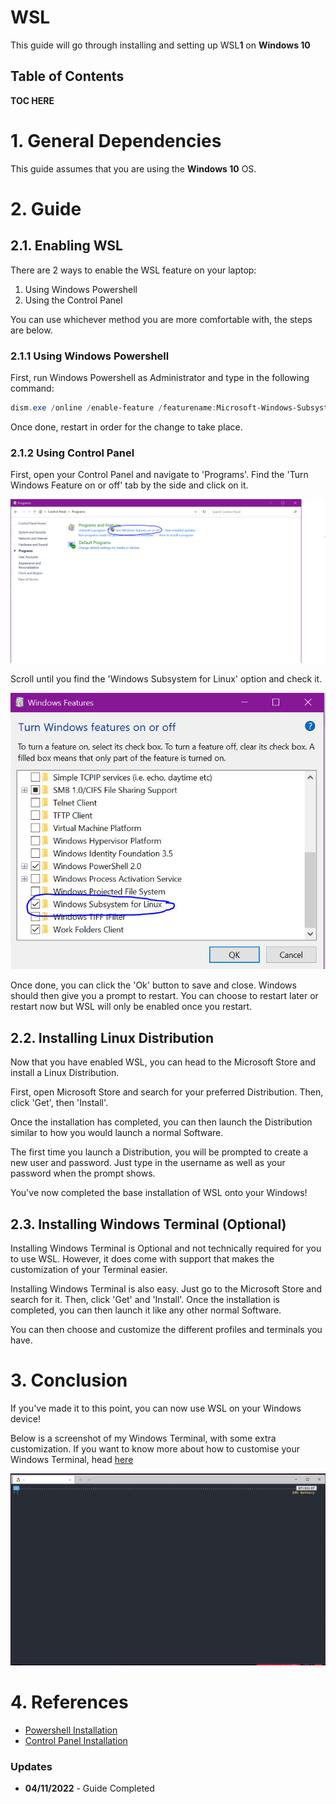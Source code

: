 # WSL

This guide will go through installing and setting up WSL**1** on **Windows 10**

## Table of Contents

**TOC HERE**

# 1. General Dependencies

This guide assumes that you are using the **Windows 10** OS.

# 2. Guide

## 2.1. Enabling WSL

There are 2 ways to enable the WSL feature on your laptop:

1. Using Windows Powershell
2. Using the Control Panel

You can use whichever method you are more comfortable with, the steps are below.

### 2.1.1 Using Windows Powershell

First, run Windows Powershell as Administrator and type in the following command:

```powershell
dism.exe /online /enable-feature /featurename:Microsoft-Windows-Subsystem-Linux /all /norestart
```

Once done, restart in order for the change to take place.

### 2.1.2 Using Control Panel

First, open your Control Panel and navigate to 'Programs'. Find the 'Turn Windows Feature on or off' tab by the side and click on it.

![controlPanel](assets/controlPanel.jpeg)

Scroll until you find the 'Windows Subsystem for Linux' option and check it.

![enableWSL](assets/enableWSL.jpeg)

Once done, you can click the 'Ok' button to save and close. Windows should then give you a prompt to restart. You can choose to restart later or restart now but WSL will only be enabled once you restart.

## 2.2. Installing Linux Distribution

Now that you have enabled WSL, you can head to the Microsoft Store and install a Linux Distribution.

First, open Microsoft Store and search for your preferred Distribution. Then, click 'Get', then 'Install'.

Once the installation has completed, you can then launch the Distribution similar to how you would launch a normal Software.

The first time you launch a Distribution, you will be prompted to create a new user and password. Just type in the username as well as your password when the prompt shows.

You've now completed the base installation of WSL onto your Windows!

## 2.3. Installing Windows Terminal (Optional)

Installing Windows Terminal is Optional and not technically required for you to use WSL. However, it does come with support that makes the customization of your Terminal easier.

Installing Windows Terminal is also easy. Just go to the Microsoft Store and search for it. Then, click 'Get' and 'Install'. Once the installation is completed, you can then launch it like any other normal Software.

You can then choose and customize the different profiles and terminals you have.

# 3. Conclusion

If you've made it to this point, you can now use WSL on your Windows device!

Below is a screenshot of my Windows Terminal, with some extra customization. If you want to know more about how to customise your Windows Terminal, head [here](../../linux/my-terminal-setup/README.md)

![conclusion](assets/windowsTerminal.jpeg)

# 4. References

-   [Powershell Installation](https://docs.microsoft.com/en-us/windows/wsl/install-manual)
-   [Control Panel Installation](https://www.windowscentral.com/install-windows-subsystem-linux-windows-10)

### Updates

-   **04/11/2022** - Guide Completed
